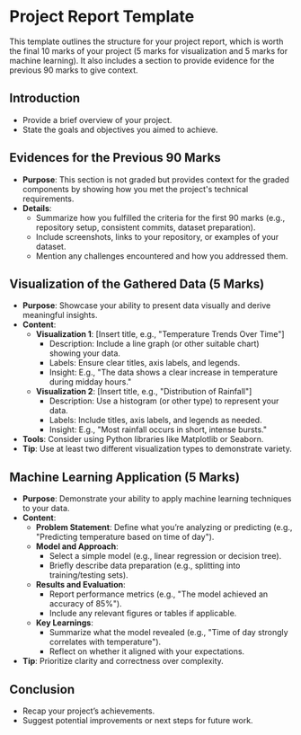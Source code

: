 # Project Report Template

This template outlines the structure for your project report, which is worth the final 10 marks of your project (5 marks for visualization and 5 marks for machine learning). It also includes a section to provide evidence for the previous 90 marks to give context.

## Introduction
- Provide a brief overview of your project.
- State the goals and objectives you aimed to achieve.

## Evidences for the Previous 90 Marks
- **Purpose**: This section is not graded but provides context for the graded components by showing how you met the project's technical requirements.
- **Details**:
  - Summarize how you fulfilled the criteria for the first 90 marks (e.g., repository setup, consistent commits, dataset preparation).
  - Include screenshots, links to your repository, or examples of your dataset.
  - Mention any challenges encountered and how you addressed them.

## Visualization of the Gathered Data (5 Marks)
- **Purpose**: Showcase your ability to present data visually and derive meaningful insights.
- **Content**:
  - **Visualization 1**: [Insert title, e.g., "Temperature Trends Over Time"]
    - Description: Include a line graph (or other suitable chart) showing your data.
    - Labels: Ensure clear titles, axis labels, and legends.
    - Insight: E.g., "The data shows a clear increase in temperature during midday hours."
  - **Visualization 2**: [Insert title, e.g., "Distribution of Rainfall"]
    - Description: Use a histogram (or other type) to represent your data.
    - Labels: Include titles, axis labels, and legends as needed.
    - Insight: E.g., "Most rainfall occurs in short, intense bursts."
- **Tools**: Consider using Python libraries like Matplotlib or Seaborn.
- **Tip**: Use at least two different visualization types to demonstrate variety.

## Machine Learning Application (5 Marks)
- **Purpose**: Demonstrate your ability to apply machine learning techniques to your data.
- **Content**:
  - **Problem Statement**: Define what you’re analyzing or predicting (e.g., "Predicting temperature based on time of day").
  - **Model and Approach**: 
    - Select a simple model (e.g., linear regression or decision tree).
    - Briefly describe data preparation (e.g., splitting into training/testing sets).
  - **Results and Evaluation**: 
    - Report performance metrics (e.g., "The model achieved an accuracy of 85%").
    - Include any relevant figures or tables if applicable.
  - **Key Learnings**: 
    - Summarize what the model revealed (e.g., "Time of day strongly correlates with temperature").
    - Reflect on whether it aligned with your expectations.
- **Tip**: Prioritize clarity and correctness over complexity.

## Conclusion
- Recap your project’s achievements.
- Suggest potential improvements or next steps for future work.